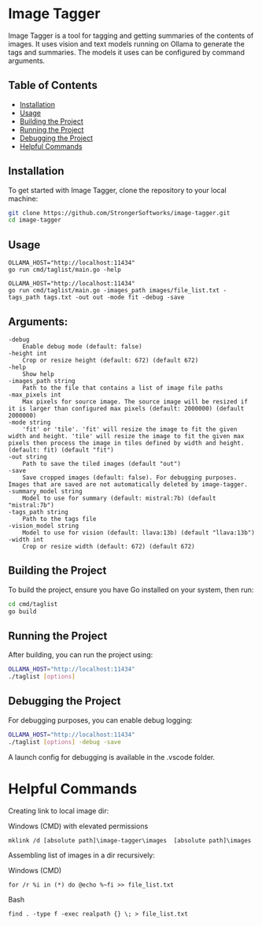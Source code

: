 # Image Tagger

Image Tagger is a tool for tagging and getting summaries of the contents of images. It uses vision and text models running on Ollama to generate the tags and summaries. The models it uses can be configured by command arguments.

## Table of Contents

- [Installation](#installation)
- [Usage](#usage)
- [Building the Project](#building-the-project)
- [Running the Project](#running-the-project)
- [Debugging the Project](#debugging-the-project)
- [Helpful Commands](#helpful-commands)

## Installation

To get started with Image Tagger, clone the repository to your local machine:

```bash
git clone https://github.com/StrongerSoftworks/image-tagger.git
cd image-tagger
```

## Usage

```
OLLAMA_HOST="http://localhost:11434"
go run cmd/taglist/main.go -help
```

```
OLLAMA_HOST="http://localhost:11434"
go run cmd/taglist/main.go -images_path images/file_list.txt -tags_path tags.txt -out out -mode fit -debug -save
```

## Arguments:

    -debug
        Enable debug mode (default: false)
    -height int
        Crop or resize height (default: 672) (default 672)
    -help
        Show help
    -images_path string
        Path to the file that contains a list of image file paths
    -max_pixels int
        Max pixels for source image. The source image will be resized if it is larger than configured max pixels (default: 2000000) (default 2000000)
    -mode string
        'fit' or 'tile'. 'fit' will resize the image to fit the given width and height. 'tile' will resize the image to fit the given max pixels then process the image in tiles defined by width and height. (default: fit) (default "fit")
    -out string
        Path to save the tiled images (default "out")
    -save
        Save cropped images (default: false). For debugging purposes. Images that are saved are not automatically deleted by image-tagger.
    -summary_model string
        Model to use for summary (default: mistral:7b) (default "mistral:7b")
    -tags_path string
        Path to the tags file
    -vision_model string
        Model to use for vision (default: llava:13b) (default "llava:13b")
    -width int
        Crop or resize width (default: 672) (default 672)

## Building the Project

To build the project, ensure you have Go installed on your system, then run:

```bash
cd cmd/taglist
go build
```

## Running the Project

After building, you can run the project using:

```bash
OLLAMA_HOST="http://localhost:11434"
./taglist [options]
```

## Debugging the Project

For debugging purposes, you can enable debug logging:

```bash
OLLAMA_HOST="http://localhost:11434"
./taglist [options] -debug -save
```

A launch config for debugging is available in the .vscode folder.

# Helpful Commands

Creating link to local image dir:

Windows (CMD) with elevated permissions

```
mklink /d [absolute path]\image-tagger\images  [absolute path]\images
```

Assembling list of images in a dir recursively:

Windows (CMD)

```
for /r %i in (*) do @echo %~fi >> file_list.txt
```

Bash

```
find . -type f -exec realpath {} \; > file_list.txt
```
